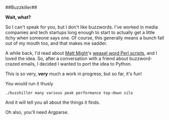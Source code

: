 ##Buzzkiller##

__Wait, what?__

So I can't speak for you, but I don't like buzzwords.  I've worked in media companies and tech startups long enough to start to actually get a little itchy when someone says one.  Of course, this generally means a bunch fall out of my mouth too, and that makes me sadder.

A while back, I'd read about [Matt Might](matt.might.net)'s [weasel word Perl scripts](http://matt.might.net/articles/shell-scripts-for-passive-voice-weasel-words-duplicates/), and I loved the idea.  So, after a conversation with a friend about buzzword-crazed emails, I decided I wanted to port the idea to Python.

This is so very, __very__ much a work in progress, but so far, it's fun!

You would run it thusly

    ./buzzkiller many various peak performance top-down silo

And it will tell you all about the things it finds.

Oh also, you'll need Argparse.